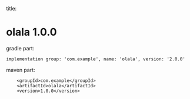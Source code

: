 
title:

# olala 1.0.0

gradle part:

    implementation group: 'com.example', name: 'olala', version: '2.0.0'

maven part:

        <groupId>com.example</groupId>
        <artifactId>olala</artifactId>
        <version>1.0.0</version>
